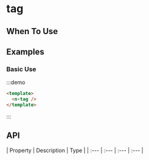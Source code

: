 
# tag 


## When To Use


##  Examples

### Basic Use

:::demo
```html
<template>
  <n-tag />
</template>
```
:::

## API

| Property | Description | Type |
| :--- | :--- | :--- | :--- |


